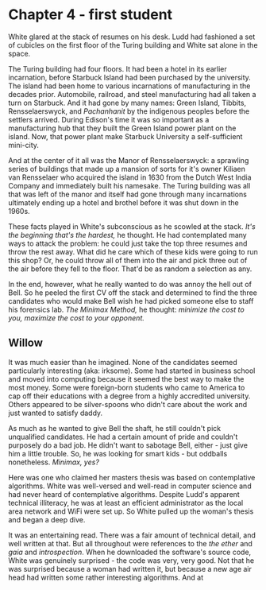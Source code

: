 # Chapter 4 - first student

White glared at the stack of resumes on his desk. Ludd had fashioned a set of cubicles on the first floor of the Turing building and White sat alone in the space.

The Turing building had four floors. It had been a hotel in its earlier incarnation, before Starbuck Island had been purchased by the university. The island had been home to various incarnations of manufacturing in the decades prior. Automobile, railroad, and steel manufacturing had all taken a turn on Starbuck. And it had gone by many names: Green Island, Tibbits, Rensselaerswyck, and _Pachanhanit_ by the indigenous peoples before the settlers arrived. During Edison's time it was so important as a manufacturing hub that they built the Green Island power plant on the island. Now, that power plant make Starbuck University a self-sufficient mini-city.

And at the center of it all was the Manor of Rensselaerswyck: a sprawling series of buildings that made up a mansion of sorts for it's owner Kiliaen van Rensselaer who acquired the island in 1630 from the Dutch West India Company and immediately built his namesake. The Turing building was all that was left of the manor and itself had gone through many incarnations ultimately ending up a hotel and brothel before it was shut down in the 1960s.

These facts played in White's subconscious as he scowled at the stack. _It's the beginning that's the hardest,_ he thought. He had contemplated many ways to attack the problem: he could just take the top three resumes and throw the rest away. What did he care which of these kids were going to run this shop? Or, he could throw all of them into the air and pick three out of the air before they fell to the floor. That'd be as random a selection as any. 

In the end, however, what he really wanted to do was annoy the hell out of Bell. So he peeled the first CV off the stack and determined to find the three candidates who would make Bell wish he had picked someone else to staff his forensics lab. _The Minimax Method,_ he thought: _minimize the cost to you, maximize the cost to your opponent._

## Willow
It was much easier than he imagined. None of the candidates seemed particularly interesting (aka: irksome). Some had started in business school and moved into computing because it seemed the best way to make the most money. Some were foreign-born students who came to America to cap off their educations with a degree from a highly accredited university. Others appeared to be silver-spoons who didn't care about the work and just wanted to satisfy daddy.

As much as he wanted to give Bell the shaft, he still couldn't pick unqualified candidates. He had a certain amount of pride and couldn't purposely do a bad job. He didn't want to sabotage Bell, either - just give him a little trouble. So, he was looking for smart kids - but oddballs nonetheless. _Minimax, yes?_

Here was one who claimed her masters thesis was based on contemplative algorithms. White was well-versed and well-read in computer science and had never heard of contemplative algorithms. Despite Ludd's apparent technical illiteracy, he was at least an efficient administrator as the local area network and WiFi were set up. So White pulled up the woman's thesis and began a deep dive.

It was an entertaining read. There was a fair amount of technical detail, and well written at that. But all throughout were references to the _the ether_ and _gaia_ and _introspection_. When he downloaded the software's source code, White was genuinely surprised - the code was very, very good. Not that he was surprised because a woman had written it, but because a new age air head had written some rather interesting algorithms. And at


<!--stackedit_data:
eyJoaXN0b3J5IjpbLTkyNTI5NDI5OSw4NDE4NTc4NF19
-->